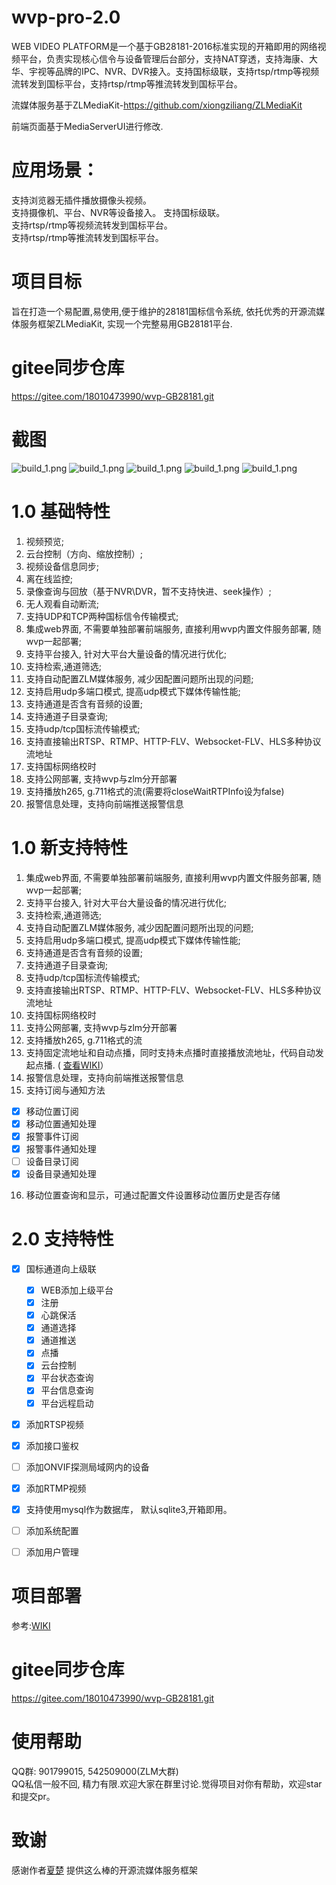 # wvp-pro-2.0

WEB VIDEO PLATFORM是一个基于GB28181-2016标准实现的开箱即用的网络视频平台，负责实现核心信令与设备管理后台部分，支持NAT穿透，支持海康、大华、宇视等品牌的IPC、NVR、DVR接入。支持国标级联，支持rtsp/rtmp等视频流转发到国标平台，支持rtsp/rtmp等推流转发到国标平台。   

流媒体服务基于ZLMediaKit-https://github.com/xiongziliang/ZLMediaKit

前端页面基于MediaServerUI进行修改.  

# 应用场景：
支持浏览器无插件播放摄像头视频。  
支持摄像机、平台、NVR等设备接入。 
支持国标级联。  
支持rtsp/rtmp等视频流转发到国标平台。  
支持rtsp/rtmp等推流转发到国标平台。  

# 项目目标
旨在打造一个易配置,易使用,便于维护的28181国标信令系统, 依托优秀的开源流媒体服务框架ZLMediaKit, 实现一个完整易用GB28181平台. 

# gitee同步仓库
https://gitee.com/18010473990/wvp-GB28181.git

# 截图
![build_1.png](https://github.com/648540858/wiki/blob/master/images/Screenshot_1.png)
![build_1.png](https://github.com/648540858/wiki/blob/master/images/Screenshot_2.png)
![build_1.png](https://github.com/648540858/wiki/blob/master/images/Screenshot_20201012_151459.png)
![build_1.png](https://github.com/648540858/wiki/blob/master/images/Screenshot_20201012_152643.png)
![build_1.png](https://github.com/648540858/wiki/blob/master/images/Screenshot_20201012_151606.png)

# 1.0 基础特性  
1. 视频预览;  
2. 云台控制（方向、缩放控制）;  
3. 视频设备信息同步;   
4. 离在线监控;  
5. 录像查询与回放（基于NVR\DVR，暂不支持快进、seek操作）;  
6. 无人观看自动断流;    
7. 支持UDP和TCP两种国标信令传输模式; 
8. 集成web界面, 不需要单独部署前端服务, 直接利用wvp内置文件服务部署, 随wvp一起部署;   
9. 支持平台接入, 针对大平台大量设备的情况进行优化;  
10. 支持检索,通道筛选;  
11. 支持自动配置ZLM媒体服务, 减少因配置问题所出现的问题;  
12. 支持启用udp多端口模式, 提高udp模式下媒体传输性能;  
13. 支持通道是否含有音频的设置;  
14. 支持通道子目录查询;  
15. 支持udp/tcp国标流传输模式;  
16. 支持直接输出RTSP、RTMP、HTTP-FLV、Websocket-FLV、HLS多种协议流地址  
17. 支持国标网络校时  
18. 支持公网部署, 支持wvp与zlm分开部署   
19. 支持播放h265, g.711格式的流(需要将closeWaitRTPInfo设为false)
20. 报警信息处理，支持向前端推送报警信息

# 1.0 新支持特性  
1. 集成web界面, 不需要单独部署前端服务, 直接利用wvp内置文件服务部署, 随wvp一起部署;   
2. 支持平台接入, 针对大平台大量设备的情况进行优化;  
3. 支持检索,通道筛选;  
4. 支持自动配置ZLM媒体服务, 减少因配置问题所出现的问题;  
5. 支持启用udp多端口模式, 提高udp模式下媒体传输性能;  
6. 支持通道是否含有音频的设置;  
7. 支持通道子目录查询;  
8. 支持udp/tcp国标流传输模式;  
9. 支持直接输出RTSP、RTMP、HTTP-FLV、Websocket-FLV、HLS多种协议流地址  
10. 支持国标网络校时  
11. 支持公网部署, 支持wvp与zlm分开部署   
12. 支持播放h265, g.711格式的流   
13. 支持固定流地址和自动点播，同时支持未点播时直接播放流地址，代码自动发起点播.  ( [查看WIKI](https://github.com/648540858/wvp-GB28181-pro/wiki/%E5%A6%82%E4%BD%95%E4%BD%BF%E7%94%A8%E5%9B%BA%E5%AE%9A%E6%92%AD%E6%94%BE%E5%9C%B0%E5%9D%80%E4%B8%8E%E8%87%AA%E5%8A%A8%E7%82%B9%E6%92%AD)）
14. 报警信息处理，支持向前端推送报警信息
15. 支持订阅与通知方法
   -  [X] 移动位置订阅
   -  [X] 移动位置通知处理
   -  [X] 报警事件订阅
   -  [X] 报警事件通知处理
   -  [ ] 设备目录订阅
   -  [X] 设备目录通知处理
16. 移动位置查询和显示，可通过配置文件设置移动位置历史是否存储

# 2.0 支持特性
- [X] 国标通道向上级联
    - [X] WEB添加上级平台
    - [X] 注册
    - [X] 心跳保活
    - [X] 通道选择
    - [X] 通道推送
    - [X] 点播
    - [X] 云台控制
    - [X] 平台状态查询
    - [X] 平台信息查询
    - [X] 平台远程启动
- [X] 添加RTSP视频
- [X] 添加接口鉴权
- [ ] 添加ONVIF探测局域网内的设备
- [X] 添加RTMP视频
- [X] 支持使用mysql作为数据库， 默认sqlite3,开箱即用。
- [ ] 添加系统配置
- [ ] 添加用户管理


# 项目部署
参考:[WIKI](https://github.com/648540858/wvp-GB28181-pro/wiki)

# gitee同步仓库
https://gitee.com/18010473990/wvp-GB28181.git  

# 使用帮助
QQ群: 901799015, 542509000(ZLM大群)  
QQ私信一般不回, 精力有限.欢迎大家在群里讨论.觉得项目对你有帮助，欢迎star和提交pr。

# 致谢
感谢作者[夏楚](https://github.com/xia-chu) 提供这么棒的开源流媒体服务框架  

